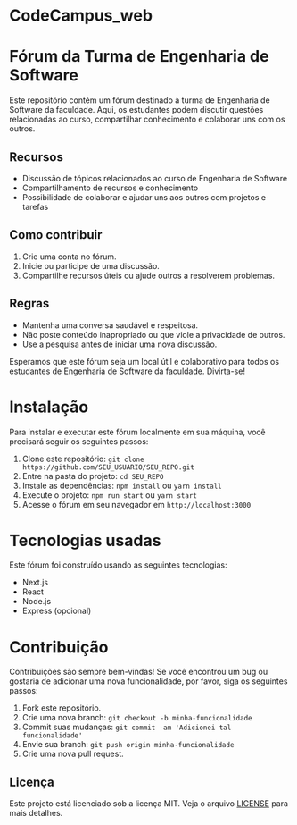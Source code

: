 # CodeCampus_web
# Fórum da Turma de Engenharia de Software

Este repositório contém um fórum destinado à turma de Engenharia de Software da faculdade. Aqui, os estudantes podem discutir questões relacionadas ao curso, compartilhar conhecimento e colaborar uns com os outros.

## Recursos
- Discussão de tópicos relacionados ao curso de Engenharia de Software
- Compartilhamento de recursos e conhecimento
- Possibilidade de colaborar e ajudar uns aos outros com projetos e tarefas

## Como contribuir
1. Crie uma conta no fórum.
2. Inicie ou participe de uma discussão.
3. Compartilhe recursos úteis ou ajude outros a resolverem problemas.

## Regras
- Mantenha uma conversa saudável e respeitosa.
- Não poste conteúdo inapropriado ou que viole a privacidade de outros.
- Use a pesquisa antes de iniciar uma nova discussão.

Esperamos que este fórum seja um local útil e colaborativo para todos os estudantes de Engenharia de Software da faculdade. Divirta-se!

# Instalação
Para instalar e executar este fórum localmente em sua máquina, você precisará seguir os seguintes passos:

1. Clone este repositório: `git clone https://github.com/SEU_USUARIO/SEU_REPO.git`
2. Entre na pasta do projeto: `cd SEU_REPO`
3. Instale as dependências: `npm install` ou `yarn install`
4. Execute o projeto: `npm run start` ou `yarn start`
5. Acesse o fórum em seu navegador em `http://localhost:3000`

# Tecnologias usadas
Este fórum foi construído usando as seguintes tecnologias:
- Next.js
- React
- Node.js
- Express (opcional)

# Contribuição
Contribuições são sempre bem-vindas! Se você encontrou um bug ou gostaria de adicionar uma nova funcionalidade, por favor, siga os seguintes passos:

1. Fork este repositório.
2. Crie uma nova branch: `git checkout -b minha-funcionalidade`
3. Commit suas mudanças: `git commit -am 'Adicionei tal funcionalidade'`
4. Envie sua branch: `git push origin minha-funcionalidade`
5. Crie uma nova pull request.

## Licença
Este projeto está licenciado sob a licença MIT. Veja o arquivo [LICENSE](LICENSE) para mais detalhes.
